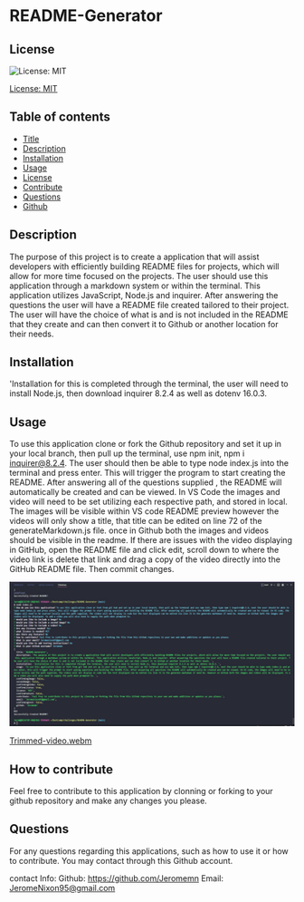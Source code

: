 
# README-Generator

## License
![License: MIT](https://img.shields.io/badge/License-MIT-yellow.svg)

[License: MIT](https://opensource.org/licenses/MIT)
	

## Table of contents
* [Title](#title) 
* [Description](#description)
* [Installation](#installation)
* [Usage](#usage)
* [License](#license)
* [Contribute](#contribute)
* [Questions](#questions)
* [Github](#github)

## Description
The purpose of this project is to create a application that will assist developers with efficiently building README files for projects, which will allow for more time focused on the projects. The user should use this application through a markdown system or within the terminal. This application utilizes JavaScript, Node.js and inquirer. After answering the questions the user will have a README file created tailored to their project. The user will have the choice of what is and is not included in the README that they create and can then convert it to Github or another location for their needs.
    
## Installation
'Installation for this is completed through the terminal, the user will need to install Node.js, then download inquirer 8.2.4 as well as dotenv 16.0.3.

## Usage
To use this application clone or fork the Github repository and set it up in your local branch, then pull up the terminal, use npm init, npm i inquirer@8.2.4. The user should then be able to type node index.js into the terminal and press enter. This will trigger the program to start creating the README. After answering all of the questions supplied , the README will automatically be created  and can be viewed. In VS Code the images and video will need to be set utilizing  each respective path, and stored in local. The images will be visible within VS code README preview however the videos will only show a title, that title can be edited on line 72 of the generateMarkdown.js file. once in Github both the images and videos should be visible in the readme. If there are issues with the video displaying in GitHub, open the README file and click edit, scroll down to where the video link is delete that link and drag a copy of the video directly into the GitHub README file. Then commit changes.

<img src= "assets\ReadMe-terminal.jpg"></img>


[Trimmed-video.webm](https://user-images.githubusercontent.com/112592440/194686943-d1d62c07-de23-4eb6-86b0-78a412c0e391.webm)

    
## 


## How to contribute
Feel free to contribute to this application by clonning or forking to your github repository and make any changes you please.

## 


## Questions
For any questions regarding this applications, such as how to use it or how to contribute. You may contact through this Github account.

contact Info:
Github: https://github.com/Jeromemn
Email: [JeromeNixon95@gmail.com](mailto:JeromeNixon95@gmail.com)

